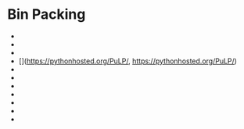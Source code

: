 # Bin Packing 

- [](https://scipbook.readthedocs.io/en/latest/bpp.html)
- [](https://pythonhosted.org/PuLP/)
- [](https://github.com/coin-or/pulp/tree/master/examples)
- [](https://pythonhosted.org/PuLP/, https://pythonhosted.org/PuLP/)
- [](https://hal.archives-ouvertes.fr/hal-00780434/document)
- [](https://github.com/coin-or/pulp/blob/master/examples/wedding.py)
- [](https://arxiv.org/pdf/1509.06712.pdf)
- [](https://scipbook.readthedocs.io/en/latest/bpp.html)
- [](https://github.com/benmaier/binpacking)
- [](https://www.linkedin.com/pulse/bin-packing-python-pulp-michael-basilyan)
- [](https://pythonhosted.org/PuLP/index.html)

